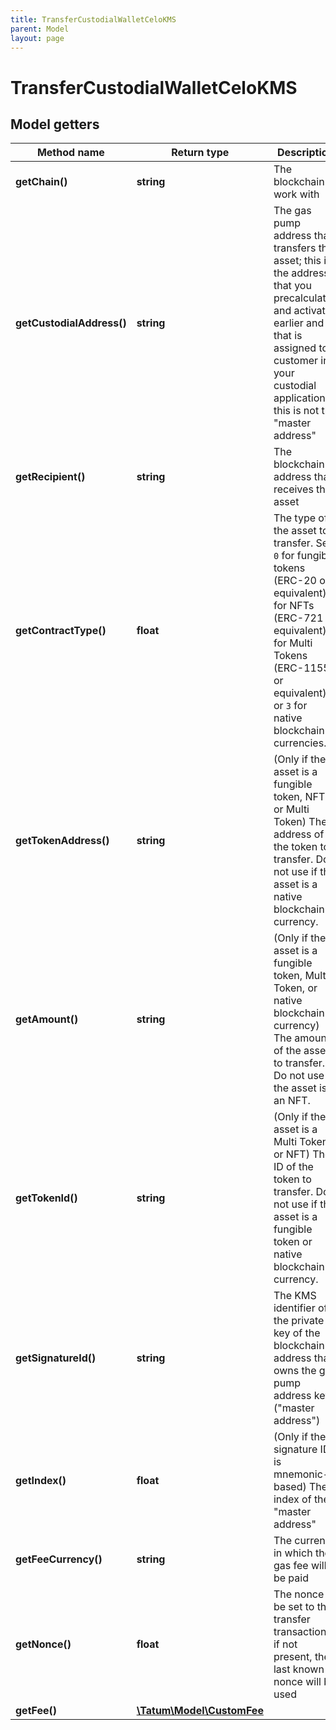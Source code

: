 ```yaml
---
title: TransferCustodialWalletCeloKMS
parent: Model
layout: page
---
```


# TransferCustodialWalletCeloKMS

## Model getters

Method name | Return type | Description | Notes
------------ | ------------- | ------------- | -------------
**getChain()** | **string** | The blockchain to work with | ex.: `CELO`
**getCustodialAddress()** | **string** | The gas pump address that transfers the asset; this is the address that you precalculated and activated earlier and that is assigned to a customer in your custodial application; this is not the "master address" | ex.: `0x687422eEA2cB73B5d3e242bA5456b782919AFc85`
**getRecipient()** | **string** | The blockchain address that receives the asset | ex.: `0xe242bA5456b782919AFc85687422eEA2cB73B5d3`
**getContractType()** | **float** | The type of the asset to transfer. Set <code>0</code> for fungible tokens (ERC-20 or equivalent), <code>1</code> for NFTs (ERC-721 or equivalent), <code>2</code> for Multi Tokens (ERC-1155 or equivalent), or <code>3</code> for native blockchain currencies. | ex.: `0`
**getTokenAddress()** | **string** | (Only if the asset is a fungible token, NFT, or Multi Token) The address of the token to transfer. Do not use if the asset is a native blockchain currency. | ex.: `0x782919AFc85eEA2cB736874225456bB5d3e242bA` [optional]
**getAmount()** | **string** | (Only if the asset is a fungible token, Multi Token, or native blockchain currency) The amount of the asset to transfer. Do not use if the asset is an NFT. | ex.: `100000` [optional]
**getTokenId()** | **string** | (Only if the asset is a Multi Token or NFT) The ID of the token to transfer. Do not use if the asset is a fungible token or native blockchain currency. | ex.: `100000` [optional]
**getSignatureId()** | **string** | The KMS identifier of the private key of the blockchain address that owns the gas pump address key ("master address") | ex.: `26d3883e-4e17-48b3-a0ee-09a3e484ac83`
**getIndex()** | **float** | (Only if the signature ID is mnemonic-based) The index of the "master address" | ex.: `null` [optional]
**getFeeCurrency()** | **string** | The currency in which the gas fee will be paid | ex.: `null` [optional] [default to 'CELO']
**getNonce()** | **float** | The nonce to be set to the transfer transaction; if not present, the last known nonce will be used | ex.: `1` [optional]
**getFee()** | [**\Tatum\Model\CustomFee**](../CustomFee) |  | ex.: `null` [optional]

